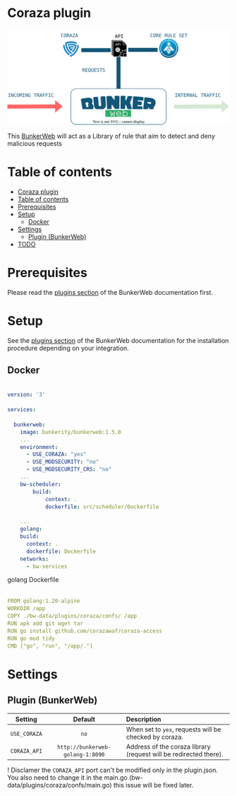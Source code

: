 # Coraza plugin

<p align="center">
	<img alt="BunkerWeb ClamAV diagram" src="https://github.com/bunkerity/bunkerweb-plugins/raw/main/coraza/docs/diagram.svg" />
</p>


This [BunkerWeb](https://www.bunkerweb.io) will act as a Library of rule that aim to detect and deny malicious requests 

# Table of contents

- [Coraza plugin](#coraza-plugin)
- [Table of contents](#table-of-contents)
- [Prerequisites](#prerequisites)
- [Setup](#setup)
  * [Docker](#docker)
- [Settings](#settings)
  * [Plugin (BunkerWeb)](#plugin--bunkerweb-)
- [TODO](#todo)

# Prerequisites

Please read the [plugins section](https://docs.bunkerweb.io/latest/plugins) of the BunkerWeb documentation first.

# Setup

See the [plugins section](https://docs.bunkerweb.io/latest/plugins) of the BunkerWeb documentation for the installation procedure depending on your integration.

## Docker 

```yaml

version: '3'

services:

  bunkerweb:
    image: bunkerity/bunkerweb:1.5.0
    ...
    environment:
      - USE_CORAZA: "yes"
      - USE_MODSECURITY: "no"
      - USE_MODSECURITY_CRS: "no"
    ...
    bw-scheduler:
        build:
            context: .
            dockerfile: src/scheduler/Dockerfile

    ...
    golang:
    build:
      context: .
      dockerfile: Dockerfile
    networks:
      - bw-services

```

golang Dockerfile

```yaml

FROM golang:1.20-alpine
WORKDIR /app
COPY ./bw-data/plugins/coraza/confs/ /app
RUN apk add git wget tar 
RUN go install github.com/corazawaf/coraza-access
RUN go mod tidy 
CMD ["go", "run", "/app/."]

```
# Settings

## Plugin (BunkerWeb)

| Setting      | Default                  | Description                                                                                    |
| :----------: | :----------------------: | :--------------------------------------------------------------------------------------------- |
| `USE_CORAZA` | `no`                     | When set to `yes`, requests will be checked by coraza.                      |
| `CORAZA_API` | `http://bunkerweb-golang-1:8090` | Address of the coraza library (request will be redirected there). |

! Disclamer the `CORAZA_API` port can't be modified only in the plugin.json. You also need to change it in the main.go (bw-data/plugins/coraza/confs/main.go)
this issue will be fixed later.
